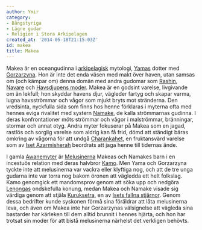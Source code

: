 ```yaml
---
author: Ymir
category:
- Bångstyriga
- Lägre gudar
- Religion i Stora Arkipelagen
created_at: '2014-05-18T21:15:03Z'
id: makea
title: Makea
---
```

Makea är en oceangudinna i [arkipelagisk] mytologi, [Yamas] dotter med [Gorzarzyna]. Hon är inte det enda väsen med makt över haven, utan samsas om (och kämpar om) denna domän med andra gudomar som [Rashin], [Navare] och [Havsdjupens moder]. Makea är en godsint varelse, livgivande om än lekfull; hon skyddar havens djur, vägleder fartyg och skapar varma, lugna havsströmmar och vågor som mjukt bryts mot stränderna. Den vredsinta, nyckfulla sida som finns hos henne förklaras i myterna ofta med hennes eviga rivalitet med systern [Namake], de kalla strömmarnas gudinna. I deras konfrontationer möts strömmar och vågor i malströmmar, bränningar, stormar och annat otyg. Andra myter fokuserar på Makea som en jagad, rastlös och sorglig varelse som aldrig kan få frid, dömd att ständigt bäras omkring av vågorna för att undgå [Charankahet], en fruktansvärd varelse som av [Iset Azarmisherah] beordrats att jaga henne till tidernas ände.

I gamla [Awanemyter] är [Melusinerna] Makeas och Namakes barn i en incestuös relation med deras halvbror [Kamo]. Men Yama och Gorzarzyna tyckte inte att melusinerna var vackra eller klyftiga nog, och att de tre unga gudarna inte var torra nog bakom öronen att vägledda ett helt folkslag. Kamo genomgick ett mandomsprov genom att söka upp och nedgöra [Lenongas] ondskefulla konung, medan Makea och Namake visade sig värdiga genom att stjäla [Kuruksetra], en av [Isets fallna stjärnor]. Genom dessa bedrifter kunde syskonen förmå sina föräldrar att låta melusinerna leva, och även om Makea inte har Gorzarzynas välsignelse att vägleda sina bastarder har kärleken till dem alltid brunnit i hennes hjärta, och hon har trotsat sin moder för att bistå melusinerna närhelst det verkligen behövts.

  [arkipelagisk]: Stora_Arkipelagen
  [Yamas]: Yama
  [Gorzarzyna]: Gorzarzyna
  [Rashin]: Rashin
  [Navare]: Navare
  [Havsdjupens moder]: Havsdjupens_moder
  [Namake]: Namake
  [Charankahet]: Charankahet
  [Iset Azarmisherah]: Iset_Azarmisherah
  [Awanemyter]: Awane
  [Melusinerna]: Melusinerna
  [Kamo]: Kamo
  [Lenongas]: Lenonga
  [Kuruksetra]: Kuruksetra
  [Isets fallna stjärnor]: Izhanors_fallna_stjärnor